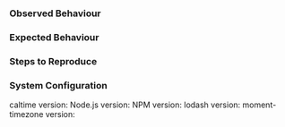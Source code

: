### Observed Behaviour

### Expected Behaviour

### Steps to Reproduce

### System Configuration

caltime version:
Node.js version:
NPM version:
lodash version:
moment-timezone version:
